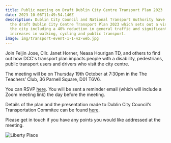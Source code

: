 ```yaml
---
title: Public meeting on Draft Dublin City Centre Transport Plan 2023
date: 2023-10-06T11:49:54.146Z
description: Dublin City Council and National Transport Authority have published
  the draft Dublin City Centre Transport Plan 2023 which sets out a vision for
  the city including a 40% reduction in general traffic and significant
  increases in walking, cycling and public transport.
image: img/transport-event-1-1-v2-web.jpg
---
```

Join Feljin Jose, Cllr. Janet Horner, Neasa Hourigan TD, and others to find out how DCC's transport plan impacts people with a disability, pedestrians, public transport users and drivers who visit the city centre.

The meeting will be on Thursday 19th October at 7:30pm in the The Teachers’ Club, 36 Parnell Square, D01 T6V6.

You can RSVP [here](https://m.neasahourigan.com/dcc-transport-plan).  You will be sent a reminder email (which will include a Zoom meeting link) the day before the meeting.

Details of the plan and the presentation made to Dublin City Council's Transportation Commitee can be found [here](https://consultation.dublincity.ie/traffic-and-transport/draft-dublin-city-centre-transport-plan/).

Please get in touch if you have any points you would like addressed at the meeting.

![Liberty Place](/img/transport-scheme-lib-place.png)